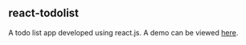 ## react-todolist

A todo list app developed using react.js. A demo can be viewed [here](https://makezi.github.io/react-todolist/).
